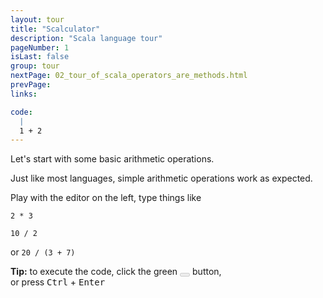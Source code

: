 ```yaml
---
layout: tour
title: "Scalculator"
description: "Scala language tour"
pageNumber: 1
isLast: false
group: tour
nextPage: 02_tour_of_scala_operators_are_methods.html
prevPage: 
links:

code:
  |
  1 + 2  
---
```


Let's start with some basic arithmetic operations.

Just like most languages, simple arithmetic operations work as expected.

Play with the editor on the left, type things like

`2 * 3`

`10 / 2`

or `20 / (3 + 7)`

<div class="alert alert-info">
    <strong>Tip:</strong> to execute the code, click the green <button value="Run" disabled="disabled" name="run" type="submit" class="btn btn-success">
    <i class="icon-play icon-white"></i>
</button> button, <br>or press <kbd>Ctrl</kbd> + <kbd>Enter</kbd>
</div>